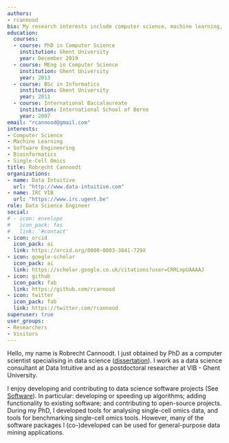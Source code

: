 ```yaml
---
authors:
- rcannood
bio: My research interests include computer science, machine learning, bioinformatics, and single-cell omics.
education:
  courses:
  - course: PhD in Computer Science
    institution: Ghent University
    year: December 2019
  - course: MEng in Computer Science
    institution: Ghent University
    year: 2013
  - course: BSc in Informatics
    institution: Ghent University
    year: 2011
  - course: International Baccalaureate
    institution: International School of Berne
    year: 2007
email: "rcannood@gmail.com"
interests:
- Computer Science
- Machine Learning
- Software Engineering
- Bioinformatics
- Single-Cell Omics
title: Robrecht Cannoodt
organizations:
- name: Data Intuitive
  url: "http://www.data-intuitive.com"
- name: IRC VIB
  url: "https://www.irc.ugent.be"
role: Data Science Engineer
social:
# - icon: envelope
#   icon_pack: fas
#   link: '#contact'
- icon: orcid
  icon_pack: ai
  link: https://orcid.org/0000-0003-3641-729X
- icon: google-scholar
  icon_pack: ai
  link: https://scholar.google.co.uk/citations?user=CRRLnpUAAAAJ
- icon: github
  icon_pack: fab
  link: https://github.com/rcannood
- icon: twitter
  icon_pack: fab
  link: https://twitter.com/rcannood
superuser: true
user_groups:
- Researchers
- Visitors
---
```


Hello, my name is Robrecht Cannoodt. I just obtained by PhD as a computer scientist specialising in data science ([dissertation](files/phdthesis.pdf)). I work as a data science consultant at Data Intuitive and as a postdoctoral researcher at VIB - Ghent University.

I enjoy developing and contributing to data science software projects (See [Software](software)). In particular: developing or speeding up algorithms; adding functionality to existing software; and contributing to open-source projects. During my PhD, I developed tools for analysing single-cell omics data, and tools for benchmarking single-cell omics tools. However, many of the software packages I (co-)developed can be used for general-purpose data mining applications.
